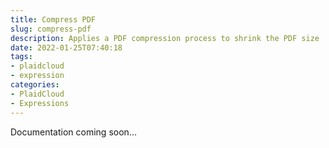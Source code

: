 ```yaml
---
title: Compress PDF
slug: compress-pdf
description: Applies a PDF compression process to shrink the PDF size
date: 2022-01-25T07:40:18
tags:
- plaidcloud
- expression
categories:
- PlaidCloud
- Expressions
---
```



Documentation coming soon...

